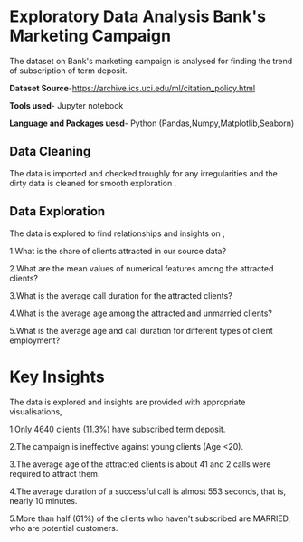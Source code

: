 # Exploratory Data Analysis Bank's Marketing Campaign
The dataset on Bank's marketing campaign is analysed for finding the trend of subscription of term deposit.

**Dataset Source**-https://archive.ics.uci.edu/ml/citation_policy.html

**Tools used**- Jupyter notebook 

**Language and Packages uesd**- Python (Pandas,Numpy,Matplotlib,Seaborn)

## Data Cleaning
The data is imported and checked troughly for any irregularities and the dirty data is cleaned for smooth exploration .

## Data Exploration 
The data is explored to find relationships and insights on ,

1.What is the share of clients attracted in our source data?

2.What are the mean values of numerical features among the attracted clients?

3.What is the average call duration for the attracted clients?

4.What is the average age among the attracted and unmarried clients?

5.What is the average age and call duration for different types of client employment? 

# Key Insights
The data is explored and insights are provided with appropriate visualisations,

1.Only 4640 clients (11.3%) have subscribed term deposit.

2.The campaign is ineffective against young clients (Age <20).

3.The average age of the attracted clients is about 41 and 2 calls 
were required to attract them.

4.The average duration of a successful call is almost 553 seconds, 
that is, nearly 10 minutes.

5.More than half (61%) of the clients who haven't subscribed are 
MARRIED, who are potential customers.
